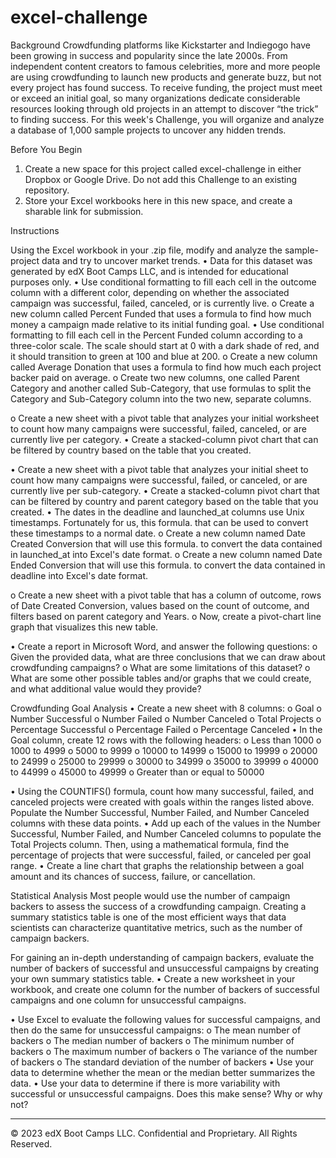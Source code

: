 # excel-challenge 

Background
Crowdfunding platforms like Kickstarter and Indiegogo have been growing in success and popularity since the late 2000s. From independent content creators to famous celebrities, more and more people are using crowdfunding to launch new products and generate buzz, but not every project has found success.
To receive funding, the project must meet or exceed an initial goal, so many organizations dedicate considerable resources looking through old projects in an attempt to discover “the trick” to finding success. For this week's Challenge, you will organize and analyze a database of 1,000 sample projects to uncover any hidden trends.

Before You Begin
1.	Create a new space for this project called excel-challenge in either Dropbox or Google Drive. Do not add this Challenge to an existing repository.
2.	Store your Excel workbooks here in this new space, and create a sharable link for submission.

Instructions
 
Using the Excel workbook in your .zip file, modify and analyze the sample-project data and try to uncover market trends.
•	Data for this dataset was generated by edX Boot Camps LLC, and is intended for educational purposes only.
•	Use conditional formatting to fill each cell in the outcome column with a different color, depending on whether the associated campaign was successful, failed, canceled, or is currently live.
o	Create a new column called Percent Funded that uses a formula to find how much money a campaign made relative to its initial funding goal.
•	Use conditional formatting to fill each cell in the Percent Funded column according to a three-color scale. The scale should start at 0 with a dark shade of red, and it should transition to green at 100 and blue at 200.
o	Create a new column called Average Donation that uses a formula to find how much each project backer paid on average.
o	Create two new columns, one called Parent Category and another called Sub-Category, that use formulas to split the Category and Sub-Category column into the two new, separate columns.
 
o	Create a new sheet with a pivot table that analyzes your initial worksheet to count how many campaigns were successful, failed, canceled, or are currently live per category.
•	Create a stacked-column pivot chart that can be filtered by country based on the table that you created.
 
•	Create a new sheet with a pivot table that analyzes your initial sheet to count how many campaigns were successful, failed, or canceled, or are currently live per sub-category.
•	Create a stacked-column pivot chart that can be filtered by country and parent category based on the table that you created.
•	The dates in the deadline and launched_at columns use Unix timestamps. Fortunately for us, this formula. that can be used to convert these timestamps to a normal date.
o	Create a new column named Date Created Conversion that will use this formula. to convert the data contained in launched_at into Excel's date format.
o	Create a new column named Date Ended Conversion that will use this formula. to convert the data contained in deadline into Excel's date format.
 
o	Create a new sheet with a pivot table that has a column of outcome, rows of Date Created Conversion, values based on the count of outcome, and filters based on parent category and Years.
o	Now, create a pivot-chart line graph that visualizes this new table.

•	Create a report in Microsoft Word, and answer the following questions:
o	Given the provided data, what are three conclusions that we can draw about crowdfunding campaigns?
o	What are some limitations of this dataset?
o	What are some other possible tables and/or graphs that we could create, and what additional value would they provide?

Crowdfunding Goal Analysis
•	Create a new sheet with 8 columns:
o	Goal
o	Number Successful
o	Number Failed
o	Number Canceled
o	Total Projects
o	Percentage Successful
o	Percentage Failed
o	Percentage Canceled
•	In the Goal column, create 12 rows with the following headers:
o	Less than 1000
o	1000 to 4999
o	5000 to 9999
o	10000 to 14999
o	15000 to 19999
o	20000 to 24999
o	25000 to 29999
o	30000 to 34999
o	35000 to 39999
o	40000 to 44999
o	45000 to 49999
o	Greater than or equal to 50000
 
•	Using the COUNTIFS() formula, count how many successful, failed, and canceled projects were created with goals within the ranges listed above. Populate the Number Successful, Number Failed, and Number Canceled columns with these data points.
•	Add up each of the values in the Number Successful, Number Failed, and Number Canceled columns to populate the Total Projects column. Then, using a mathematical formula, find the percentage of projects that were successful, failed, or canceled per goal range.
•	Create a line chart that graphs the relationship between a goal amount and its chances of success, failure, or cancellation.

Statistical Analysis
Most people would use the number of campaign backers to assess the success of a crowdfunding campaign. Creating a summary statistics table is one of the most efficient ways that data scientists can characterize quantitative metrics, such as the number of campaign backers.

For gaining an in-depth understanding of campaign backers, evaluate the number of backers of successful and unsuccessful campaigns by creating your own summary statistics table.
•	Create a new worksheet in your workbook, and create one column for the number of backers of successful campaigns and one column for unsuccessful campaigns.
 
•	Use Excel to evaluate the following values for successful campaigns, and then do the same for unsuccessful campaigns:
o	The mean number of backers
o	The median number of backers
o	The minimum number of backers
o	The maximum number of backers
o	The variance of the number of backers
o	The standard deviation of the number of backers
•	Use your data to determine whether the mean or the median better summarizes the data.
•	Use your data to determine if there is more variability with successful or unsuccessful campaigns. Does this make sense? Why or why not?


---

© 2023 edX Boot Camps LLC. Confidential and Proprietary. All Rights Reserved.


